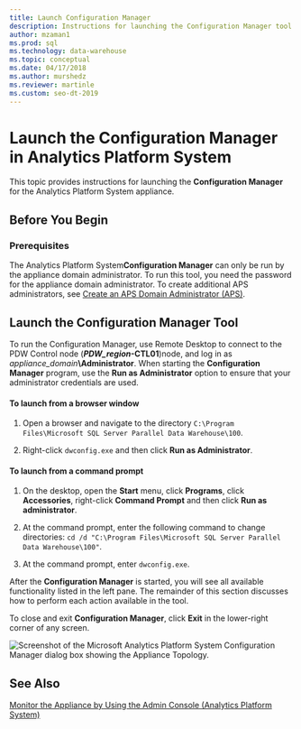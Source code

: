 ```yaml
---
title: Launch Configuration Manager
description: Instructions for launching the Configuration Manager tool for the Analytics Platform System appliance.  
author: mzaman1 
ms.prod: sql
ms.technology: data-warehouse
ms.topic: conceptual
ms.date: 04/17/2018
ms.author: murshedz
ms.reviewer: martinle
ms.custom: seo-dt-2019
---
```


# Launch the Configuration Manager in Analytics Platform System
This topic provides instructions for launching the **Configuration Manager** for the Analytics Platform System appliance.  
  
## Before You Begin  
  
### Prerequisites  
The Analytics Platform System**Configuration Manager** can only be run by the appliance domain administrator. To run this tool, you need the password for the appliance domain administrator. To create additional APS administrators, see [Create an APS Domain Administrator &#40;APS&#41;](create-an-aps-domain-administrator-aps.md).  
  
## <a name="Accessing"></a>Launch the Configuration Manager Tool  
To run the Configuration Manager, use Remote Desktop to connect to the PDW Control node (**_PDW_region_-CTL01**)node, and log in as _appliance_domain_**\Administrator**. When starting the **Configuration Manager** program, use the **Run as Administrator** option to ensure that your administrator credentials are used.  
  
#### To launch from a browser window  
  
1.  Open a browser and navigate to the directory `C:\Program Files\Microsoft SQL Server Parallel Data Warehouse\100`.  
  
2.  Right-click `dwconfig.exe` and then click **Run as Administrator**.  
  
#### To launch from a command prompt  
  
1.  On the desktop, open the **Start** menu, click **Programs**, click **Accessories**, right-click **Command Prompt** and then click **Run as administrator**.  
  
2.  At the command prompt, enter the following command to change directories: `cd /d "C:\Program Files\Microsoft SQL Server Parallel Data Warehouse\100"`.  
  
3.  At the command prompt, enter `dwconfig.exe`.  
  
After the **Configuration Manager** is started, you will see all available functionality listed in the left pane. The remainder of this section discusses how to perform each action available in the tool.  
  
To close and exit **Configuration Manager**, click **Exit** in the lower-right corner of any screen.  
  
![Screenshot of the Microsoft Analytics Platform System Configuration Manager dialog box showing the Appliance Topology.](./media/launch-the-configuration-manager/SQL_Server_PDW_DWConfig_ApplTop.png "SQL_Server_PDW_DWConfig_ApplTop")  
  
## See Also  
[Monitor the Appliance by Using the Admin Console &#40;Analytics Platform System&#41;](monitor-the-appliance-by-using-the-admin-console.md)  
  
